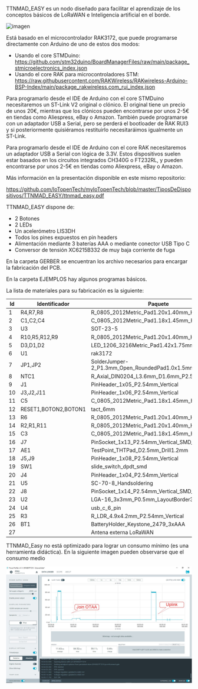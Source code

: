 TTNMAD_EASY es un nodo diseñado para facilitar el aprendizaje de los conceptos básicos de LoRaWAN e Inteligencia artificial en el borde.

![imagen](https://github.com/IoTopenTech/myIoTopenTech/assets/52624907/bcb1443b-9dc0-4018-ab18-bec7b6d9d070)

Está basado en el microcontrolador RAK3172, que puede programarse directamente con Arduino de uno de estos dos modos:

* Usando el core STMDuino: https://github.com/stm32duino/BoardManagerFiles/raw/main/package_stmicroelectronics_index.json
* Usando el core RAK para microcontroladores STM: https://raw.githubusercontent.com/RAKWireless/RAKwireless-Arduino-BSP-Index/main/package_rakwireless.com_rui_index.json

Para programarlo desde el IDE de Arduino con el core STMDuino necesitaremos un ST-Link V2 original o clónico. El original tiene un precio de unos 20€, mientras que los clónicos pueden encontrarse por unos 2-5€ en tiendas como Aliespress, eBay o Amazon. También puede programarse con un adaptador USB a Serial, pero se perderá el bootloader de RAK RUI3 y si posteriormente quisiéramos restituirlo necesitaráimos igualmente un ST-Link.


Para programarlo desde el IDE de Arduino con el core RAK necesitaremos un adaptador USB a Serial con lógica de 3.3V. Estos dispositivos suelen estar basados en los circuitos integrados CH340G o FT232RL, y pueden encontrarse por unos 2-5€ en tiendas como Aliexpress, eBay o Amazon.

Más información en la presentación disponible en este mismo repositorio:

https://github.com/IoTopenTech/myIoTopenTech/blob/master/TiposDeDispositivos/TTNMAD_EASY/ttnmad_easy.pdf

TTNMAD_EASY dispone de:

* 2 Botones
* 2 LEDs
* Un acelerómetro LIS3DH
* Todos los pines expuestos en pin headers
* Alimentación mediante 3 baterías AAA o mediante conector USB Tipo C
* Conversor de tensión XC6215B332 de muy baja corriente de fuga

En la carpeta GERBER se encuentran los archivo necesarios para encargar la fabricación del PCB.

En la carpeta EJEMPLOS hay algunos programas básicos.

La lista de materiales para su fabricación es la siguiente:

| Id | Identificador | Paquete | Cantidad | Identificación | 
|----|---------------|---------|----------|----------------|
| 1 | R4,R7,R8 | R_0805_2012Metric_Pad1.20x1.40mm_HandSolder | 3 | 4.7k | 
| 2 | C1,C2,C4 | C_0805_2012Metric_Pad1.18x1.45mm_HandSolder | 3 | 100n | 
| 3 | U3 | SOT-23-5 | 1 | XC6215B332MR | 
| 4 | R10,R5,R12,R9 | R_0805_2012Metric_Pad1.20x1.40mm_HandSolder | 4 | 10k | 
| 5 | D3,D1,D2 | LED_1206_3216Metric_Pad1.42x1.75mm_HandSolder | 3 | LED | 
| 6 | U1 | rak3172 | 1 | rak3172 | 
| 7 | JP1,JP2 | SolderJumper-2_P1.3mm_Open_RoundedPad1.0x1.5mm | 2 | SolderJumper_2_Open | 
| 8 | NTC1 | R_Axial_DIN0204_L3.6mm_D1.6mm_P2.54mm_Vertical | 1 | Thermistor_NTC | 
| 9 | J1 | PinHeader_1x05_P2.54mm_Vertical | 1 | Conn_01x05 | 
| 10 | J3,J2,J11 | PinHeader_1x06_P2.54mm_Vertical | 3 | Conn_01x06 | 
| 11 | C5 | C_0805_2012Metric_Pad1.18x1.45mm_HandSolder | 1 | 10u | 
| 12 | RESET1,BOTON2,BOTON1 | tact_6mm | 3 | SW_SPST | 
| 13 | R6 | R_0805_2012Metric_Pad1.20x1.40mm_HandSolder | 1 | 8.2k | 
| 14 | R2,R1,R11 | R_0805_2012Metric_Pad1.20x1.40mm_HandSolder | 3 | 100ohm | 
| 15 | C3 | C_0805_2012Metric_Pad1.18x1.45mm_HandSolder | 1 | 1u | 
| 16 | J7 | PinSocket_1x13_P2.54mm_Vertical_SMD_Pin1Left | 1 | Conn_01x13 | 
| 17 | AE1 | TestPoint_THTPad_D2.5mm_Drill1.2mm | 1 | Antenna | 
| 18 | J5,J9 | PinHeader_1x08_P2.54mm_Vertical | 2 | Conn_01x06 | 
| 19 | SW1 | slide_switch_dpdt_smd | 1 | SW_Push_DPDT | 
| 20 | J4 | PinHeader_1x04_P2.54mm_Vertical | 1 | HTU21D | 
| 21 | U5 | SC-70-8_Handsoldering | 1 | tps2116 | 
| 22 | J8 | PinSocket_1x14_P2.54mm_Vertical_SMD_Pin1Left | 1 | Conn_01x14 | 
| 23 | U2 | LGA-16_3x3mm_P0.5mm_LayoutBorder3x5y | 1 | LIS3DH | 
| 24 | U4 | usb_c_6_pin | 1 | usb_c_6_pin_jfmateos | 
| 25 | R3 | R_LDR_4.9x4.2mm_P2.54mm_Vertical | 1 | R_Photo | 
| 26 | BT1 | BatteryHolder_Keystone_2479_3xAAA | 1 | Battery | 
| 27 |  | Antena externa LoRaWAN | 1 |  | 

TTNMAD_Easy no está optimizado para lograr un consumo mínimo (es una herramienta didáctica). En la siguiente imagen pueden observarse que el consumo medio

![imagen](./consumo_ttnmad_easy.jpg)

